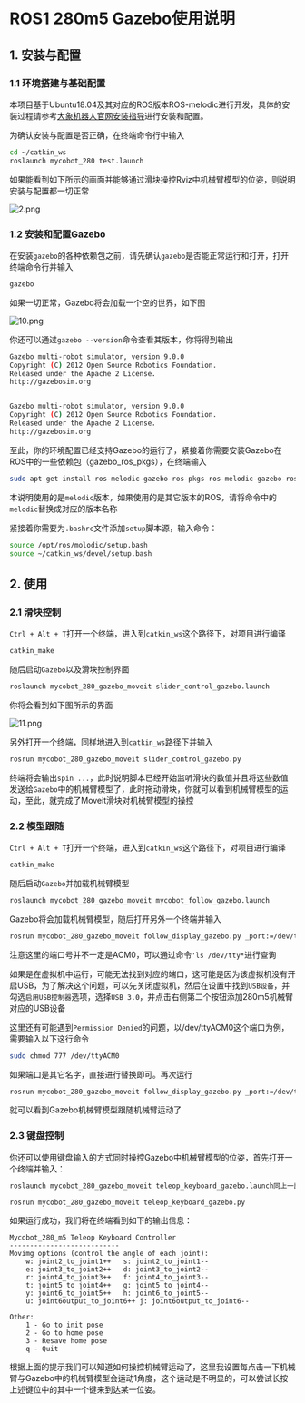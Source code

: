 # ROS1 280m5 Gazebo使用说明

## 1. 安装与配置

### 1.1 环境搭建与基础配置

本项目基于Ubuntu18.04及其对应的ROS版本ROS-melodic进行开发，具体的安装过程请参考[大象机器人官网安装指导](https://docs.elephantrobotics.com/docs/gitbook/12-ApplicationBaseROS/12.1-ROS1/12.1.2-%E7%8E%AF%E5%A2%83%E6%90%AD%E5%BB%BA.html)进行安装和配置。

为确认安装与配置是否正确，在终端命令行中输入

```bash
cd ~/catkin_ws
roslaunch mycobot_280 test.launch
```

如果能看到如下所示的画面并能够通过滑块操控Rviz中机械臂模型的位姿，则说明安装与配置都一切正常

<img src="file:///C:/Users/12174/Desktop/mycobot_280_m5/image/2.png" title="" alt="2.png" data-align="center">

### 1.2 安装和配置Gazebo

在安装`gazebo`的各种依赖包之前，请先确认`gazebo`是否能正常运行和打开，打开终端命令行并输入

```bash
gazebo
```

如果一切正常，Gazebo将会加载一个空的世界，如下图

<img src="file:///C:/Users/12174/Desktop/mycobot_280_m5/image/10.png" title="" alt="10.png" data-align="center">

你还可以通过`gazebo --version`命令查看其版本，你将得到输出

```bash
Gazebo multi-robot simulator, version 9.0.0
Copyright (C) 2012 Open Source Robotics Foundation.
Released under the Apache 2 License.
http://gazebosim.org


Gazebo multi-robot simulator, version 9.0.0
Copyright (C) 2012 Open Source Robotics Foundation.
Released under the Apache 2 License.
http://gazebosim.org
```

至此，你的环境配置已经支持Gazebo的运行了，紧接着你需要安装Gazebo在ROS中的一些依赖包（gazebo_ros_pkgs），在终端输入

```bash
sudo apt-get install ros-melodic-gazebo-ros-pkgs ros-melodic-gazebo-ros-control
```

本说明使用的是`melodic`版本，如果使用的是其它版本的ROS，请将命令中的`melodic`替换成对应的版本名称

紧接着你需要为`.bashrc`文件添加`setup`脚本源，输入命令：

```bash
source /opt/ros/molodic/setup.bash
source ~/catkin_ws/devel/setup.bash
```

## 2. 使用

### 2.1 滑块控制

`Ctrl + Alt + T`打开一个终端，进入到`catkin_ws`这个路径下，对项目进行编译

```bash
catkin_make
```

随后启动`Gazebo`以及滑块控制界面

```bash
roslaunch mycobot_280_gazebo_moveit slider_control_gazebo.launch
```

你将会看到如下图所示的界面

<img src="file:///C:/Users/12174/Desktop/mycobot_280_m5/image/11.png" title="" alt="11.png" data-align="center">

另外打开一个终端，同样地进入到`catkin_ws`路径下并输入

```bash
rosrun mycobot_280_gazebo_moveit slider_control_gazebo.py 
```

终端将会输出`spin ...`，此时说明脚本已经开始监听滑块的数值并且将这些数值发送给`Gazebo`中的机械臂模型了，此时拖动滑块，你就可以看到机械臂模型的运动，至此，就完成了Moveit滑块对机械臂模型的操控

### 2.2 模型跟随

`Ctrl + Alt + T`打开一个终端，进入到`catkin_ws`这个路径下，对项目进行编译

```bash
catkin_make
```

随后启动`Gazebo`并加载机械臂模型

```bash
roslaunch mycobot_280_gazebo_moveit mycobot_follow_gazebo.launch
```

Gazebo将会加载机械臂模型，随后打开另外一个终端并输入

```bash
rosrun mycobot_280_gazebo_moveit follow_display_gazebo.py _port:=/dev/ttyACM0 _baud:=115200
```

注意这里的端口号并不一定是ACM0，可以通过命令`'ls /dev/tty*`进行查询

如果是在虚拟机中运行，可能无法找到对应的端口，这可能是因为该虚拟机没有开启USB，为了解决这个问题，可以先关闭虚拟机，然后在设置中找到`USB设备`，并勾选`启用USB控制器`选项，选择`USB 3.0`，并点击右侧第二个按钮添加280m5机械臂对应的USB设备

这里还有可能遇到`Permission Denied`的问题，以/dev/ttyACM0这个端口为例，需要输入以下这行命令

```bash
sudo chmod 777 /dev/ttyACM0
```

如果端口是其它名字，直接进行替换即可。再次运行

```bash
rosrun mycobot_280_gazebo_moveit follow_display_gazebo.py _port:=/dev/ttyACM0 _baud:=115200
```

就可以看到Gazebo机械臂模型跟随机械臂运动了

### 2.3 键盘控制

你还可以使用键盘输入的方式同时操控Gazebo中机械臂模型的位姿，首先打开一个终端并输入：

```bash
roslaunch mycobot_280_gazebo_moveit teleop_keyboard_gazebo.launch同上一部分相同，我们会看到机械臂模型被加载到Gazebo中，并且所有关节都在初始的位姿上，紧接着我们打开另外一个终端并输入：
```

```bash
rosrun mycobot_280_gazebo_moveit teleop_keyboard_gazebo.py
```

如果运行成功，我们将在终端看到如下的输出信息：

```shell
Mycobot_280_m5 Teleop Keyboard Controller
---------------------------
Movimg options (control the angle of each joint):
    w: joint2_to_joint1++   s: joint2_to_joint1--
    e: joint3_to_joint2++   d: joint3_to_joint2--
    r: joint4_to_joint3++   f: joint4_to_joint3--
    t: joint5_to_joint4++   g: joint5_to_joint4--
    y: joint6_to_joint5++   h: joint6_to_joint5--
    u: joint6output_to_joint6++ j: joint6output_to_joint6--

Other:
    1 - Go to init pose
    2 - Go to home pose
    3 - Resave home pose
    q - Quit
```

根据上面的提示我们可以知道如何操控机械臂运动了，这里我设置每点击一下机械臂与Gazebo中的机械臂模型会运动1角度，这个运动是不明显的，可以尝试长按上述键位中的其中一个键来到达某一位姿。

